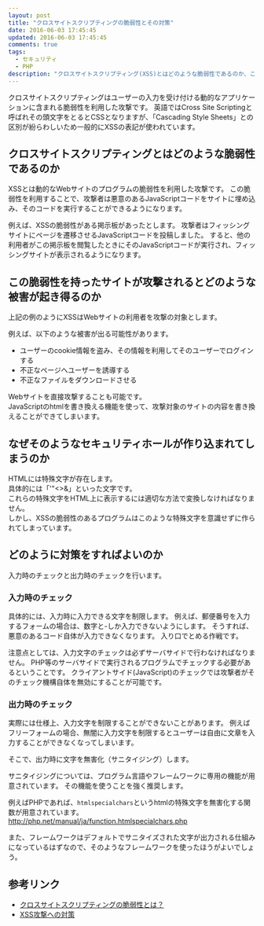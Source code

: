 ```yaml
---
layout: post
title: "クロスサイトスクリプティングの脆弱性とその対策"
date: 2016-06-03 17:45:45
updated: 2016-06-03 17:45:45
comments: true
tags: 
  - セキュリティ
  - PHP
description: "クロスサイトスクリプティング(XSS)とはどのような脆弱性であるのか、この脆弱性を持ったサイトが攻撃されるとどのような被害が起き得るのか、なぜそのようなセキュリティホールが作り込まれてしまうのか、どのように対策をすればよいのかを紹介します。"
---
```


クロスサイトスクリプティングはユーザーの入力を受け付ける動的なアプリケーションに含まれる脆弱性を利用した攻撃です。
英語ではCross Site Scriptingと呼ばれその頭文字をとるとCSSとなりますが、「Cascading Style Sheets」との区別が紛らわしいため一般的にXSSの表記が使われています。

## クロスサイトスクリプティングとはどのような脆弱性であるのか

XSSとは動的なWebサイトのプログラムの脆弱性を利用した攻撃です。
この脆弱性を利用することで、攻撃者は悪意のあるJavaScriptコードをサイトに埋め込み、そのコードを実行することができるようになります。

例えば、XSSの脆弱性がある掲示板があったとします。
攻撃者はフィッシングサイトにページを遷移させるJavaScriptコードを投稿しました。
すると、他の利用者がこの掲示板を閲覧したときにそのJavaScriptコードが実行され、フィッシングサイトが表示されるようになります。

## この脆弱性を持ったサイトが攻撃されるとどのような被害が起き得るのか

上記の例のようにXSSはWebサイトの利用者を攻撃の対象とします。

例えば、以下のような被害が出る可能性があります。

- ユーザーのcookie情報を盗み、その情報を利用してそのユーザーでログインする
- 不正なページへユーザーを誘導する
- 不正なファイルをダウンロードさせる

Webサイトを直接攻撃することも可能です。  
JavaScriptのhtmlを書き換える機能を使って、攻撃対象のサイトの内容を書き換えることができてしまいます。

## なぜそのようなセキュリティホールが作り込まれてしまうのか

HTMLには特殊文字が存在します。  
具体的には「'"<>&」といった文字です。  
これらの特殊文字をHTML上に表示するには適切な方法で変換しなければなりません。  
しかし、XSSの脆弱性のあるプログラムはこのような特殊文字を意識せずに作られてしまっています。

## どのように対策をすればよいのか

入力時のチェックと出力時のチェックを行います。

### 入力時のチェック

具体的には、入力時に入力できる文字を制限します。
例えば、郵便番号を入力するフォームの場合は、数字と-しか入力できないようにします。
そうすれば、悪意のあるコード自体が入力できなくなります。
入り口でとめる作戦です。

注意点としては、入力文字のチェックは必ずサーバサイドで行わなければなりません。
PHP等のサーバサイドで実行されるプログラムでチェックする必要があるということです。
クライアントサイド(JavaScript)のチェックでは攻撃者がそのチェック機構自体を無効にすることが可能です。

### 出力時のチェック

実際には仕様上、入力文字を制限することができないことがあります。
例えばフリーフォームの場合、無闇に入力文字を制限するとユーザーは自由に文章を入力することができなくなってしまいます。

そこで、出力時に文字を無害化（サニタイジング）します。

サニタイジングについては、プログラム言語やフレームワークに専用の機能が用意されています。
その機能を使うことを強く推奨します。

例えばPHPであれば、`htmlspecialchars`というhtmlの特殊文字を無害化する関数が用意されています。
http://php.net/manual/ja/function.htmlspecialchars.php

また、フレームワークはデフォルトでサニタイズされた文字が出力される仕組みになっているはずなので、そのようなフレームワークを使ったほうがよいでしょう。

## 参考リンク

- [クロスサイトスクリプティングの脆弱性とは？](http://www.atmarkit.co.jp/ait/articles/0211/09/news001.html)
- [XSS攻撃への対策](http://qiita.com/mpyw/items/565b3670dd0c7f9162fa)
